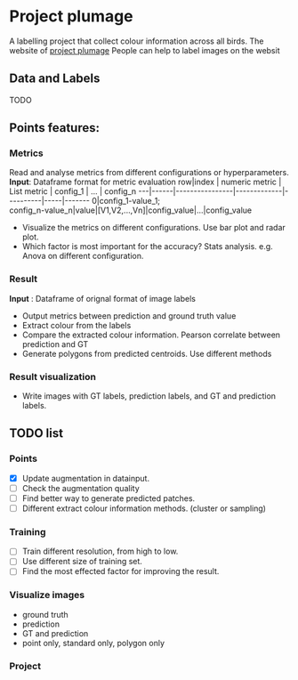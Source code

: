 

# Project plumage
A labelling project that collect colour information across all birds.
The website of [project plumage](https://www.zooniverse.org/projects/ghthomas/project-plumage)
People can help to label images on the websit

## Data and Labels
TODO

## Points features:
### Metrics
Read and analyse metrics from different configurations or hyperparameters.
**Input**: Dataframe format for metric evaluation
row|index | numeric metric | List metric | config_1 | ... | config_n
---|------|----------------|-------------|----------|-----|-------
0|config_1-value_1;<br>config_n-value_n|value|[V1,V2,...,Vn]|config_value|...|config_value

* Visualize the metrics on different configurations. Use bar plot and radar plot.
* Which factor is most important for the accuracy? Stats analysis. e.g. Anova on different configuration.

 ### Result
**Input** : Dataframe of orignal format of image labels 

* Output metrics between prediction and ground truth value
* Extract colour from the labels
* Compare the extracted colour information. Pearson correlate between prediction and GT
* Generate polygons from predicted centroids. Use different methods

### Result visualization

* Write images with GT labels, prediction labels, and GT and prediction labels.

## TODO list
### Points
* [x] Update augmentation in datainput.
* [ ] Check the augmentation quality
* [ ] Find better way to generate predicted patches.
* [ ] Different extract colour information methods. (cluster or sampling)

### Training
* [ ] Train different resolution, from high to low.
* [ ] Use different size of training set.
* [ ] Find the most effected factor for improving the result.

### Visualize images
* ground truth 
* prediction 
* GT and prediction
* point only, standard only, polygon only

### Project
